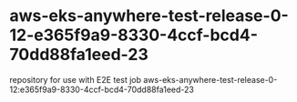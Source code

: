 # aws-eks-anywhere-test-release-0-12-e365f9a9-8330-4ccf-bcd4-70dd88fa1eed-23
repository for use with E2E test job aws-eks-anywhere-test-release-0-12:e365f9a9-8330-4ccf-bcd4-70dd88fa1eed-23
